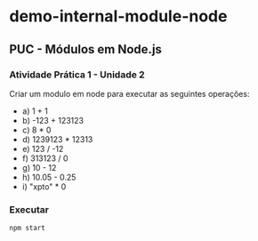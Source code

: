 # demo-internal-module-node

## PUC - Módulos em Node.js

### Atividade Prática 1 - Unidade 2

Criar um modulo em node para executar as seguintes operações:
- a) 1 + 1
- b) -123 + 123123
- c) 8 * 0
- d) 1239123 * 12313
- e) 123 / -12
- f) 313123 / 0
- g) 10 - 12
- h) 10.05 - 0.25
- i) "xpto" * 0

### Executar

`npm start`